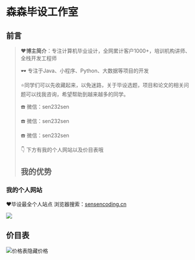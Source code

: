 # 森森毕设工作室
## 前言

> :heart:**博主简介**：专注计算机毕业设计，全网累计客户1000+，培训机构讲师、全栈开发工程师
>
> 🕶️ 专注于Java、小程序、Python、大数据等项目的开发
> 
> :star:同学们可以先收藏起来，以免迷路，关于毕设选题，项目和论文的相关问题可以找我咨询，希望帮助到越来越多的同学。
> 
> ☎️ 微信：sen232sen
> 
> ☎️ 微信：sen232sen
> 
> ☎️ 微信：sen232sen
>
> 👇 下方有我的个人网站以及价目表哦
> 
> ## 我的优势

### 我的个人网站

<font>:heart:毕设最全个人站点 浏览器搜索：[sensencoding.cn](https://sensencoding.cn)</font>

![](https://i-blog.csdnimg.cn/direct/48ba28b8ff39498ca7b4a62b116ca3d5.jpeg)


## 价目表
![价格表隐藏价格](https://github.com/user-attachments/assets/7e120032-9992-44e4-b47d-825f3107d0b1)





